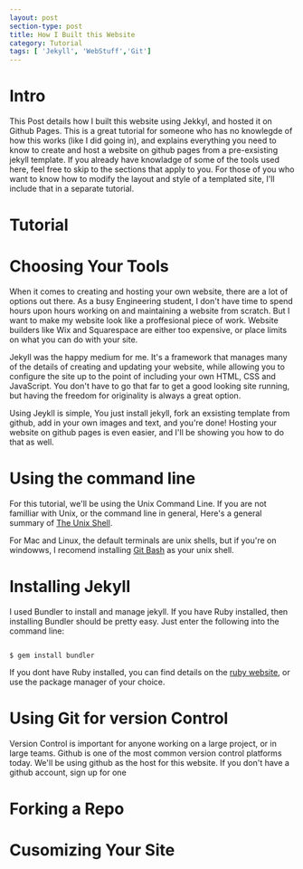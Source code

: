 ```yaml
---
layout: post
section-type: post
title: How I Built this Website
category: Tutorial
tags: [ 'Jekyll', 'WebStuff','Git']
---
```


# Intro

This Post details how I built this website using Jekkyl, and hosted it on Github Pages. This is a great tutorial for someone who has no knowlegde of how this works (like I did going in), and explains everything you need to know to create and host a website on github pages from a pre-exsisting jekyll template. If you already have knowladge of some of the tools used here, feel free to skip to the sections that apply to you. For those of you who want to know how to modify the layout and style of a templated site, I'll include that in a separate tutorial.

Tutorial
========

# Choosing Your Tools

When it comes to creating and hosting your own website, there are a lot of options out there. As a busy Engineering student, I don't have time to spend hours upon hours working on and maintaining a website from scratch. But I want to make my website look like a proffesional piece of work. Website builders like Wix and Squarespace are either too expensive, or place limits on what you can do with your site.

Jekyll was the happy medium for me. It's a framework that manages many of the details of creating and updating your website, while allowing you to configure the site up to the point of including your own HTML, CSS and JavaScript. You don't have to go that far to get a good looking site running, but having the freedom for originality is always a great option.  

Using Jeykll is simple, You just install jekyll, fork an exsisting template from github, add in your own images and text, and you're done! Hosting your website on github pages is even easier, and I'll be showing you how to do that as well.

# Using the command line

For this tutorial, we'll be using the Unix Command Line. If you are not familliar with Unix, or the command line in general, Here's a general summary of [The Unix Shell](https://swcarpentry.github.io/shell-novice/reference/). 

For Mac and Linux, the default terminals are unix shells, but if you're on windowws, I recomend installing [Git Bash](https://gitforwindows.org/) as your unix shell.

# Installing Jekyll

I used Bundler to install and manage jekyll. If you have Ruby installed, then installing Bundler should be pretty easy. Just enter the following into the command line:

<pre><code class='bash'>
$ gem install bundler
</code></pre>

If you dont have Ruby installed, you can find details on the [ruby website](https://www.ruby-lang.org/en/downloads/), or use the package manager of your choice.

# Using Git for version Control

Version Control is important for anyone working on a large project, or in large teams. Github is one of the most common version control platforms today. We'll be using github as the host for this website. If you don't have a github account, sign up for one

# Forking a Repo

# Cusomizing Your Site